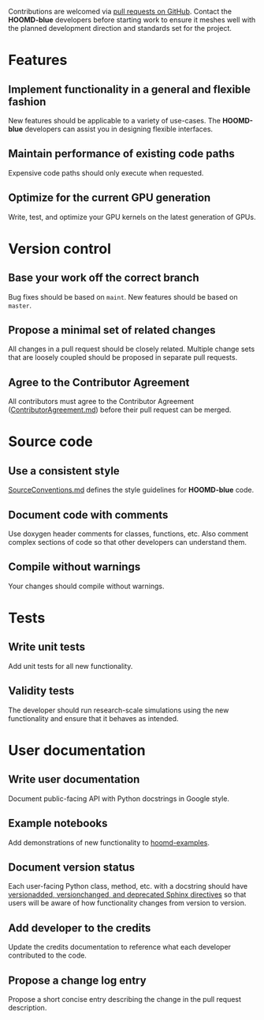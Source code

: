 Contributions are welcomed via [pull requests on GitHub](https://github.com/glotzerlab/hoomd-blue/pulls). Contact
the **HOOMD-blue** developers before starting work to ensure it meshes well with the planned development direction and
standards set for the project.

# Features

## Implement functionality in a general and flexible fashion

New features should be applicable to a variety of use-cases. The **HOOMD-blue** developers can assist you in designing
flexible interfaces.

## Maintain performance of existing code paths

Expensive code paths should only execute when requested.

## Optimize for the current GPU generation

Write, test, and optimize your GPU kernels on the latest generation of GPUs.

# Version control

## Base your work off the correct branch

Bug fixes should be based on `maint`. New features should be based on `master`.

## Propose a minimal set of related changes

All changes in a pull request should be closely related. Multiple change sets that
are loosely coupled should be proposed in separate pull requests.

## Agree to the Contributor Agreement

All contributors must agree to the Contributor Agreement ([ContributorAgreement.md](ContributorAgreement.md)) before
their pull request can be merged.

# Source code

## Use a consistent style

[SourceConventions.md](SourceConventions.md) defines the style guidelines for **HOOMD-blue** code.

## Document code with comments

Use doxygen header comments for classes, functions, etc. Also comment complex sections of code so that other
developers can understand them.

## Compile without warnings

Your changes should compile without warnings.

# Tests

## Write unit tests

Add unit tests for all new functionality.

## Validity tests

The developer should run research-scale simulations using the new functionality and ensure that it behaves as intended.

# User documentation

## Write user documentation

Document public-facing API with Python docstrings in Google style.

## Example notebooks

Add demonstrations of new functionality to [hoomd-examples](https://github.com/glotzerlab/hoomd-examples).

## Document version status

Each user-facing Python class, method, etc. with a docstring should have [versionadded, versionchanged, and
deprecated Sphinx directives](https://www.sphinx-doc.org/en/master/usage/restructuredtext/directives.html#directive-versionadded)
so that users will be aware of how functionality changes from version to version.

## Add developer to the credits

Update the credits documentation to reference what each developer contributed to the code.

## Propose a change log entry

Propose a short concise entry describing the change in the pull request description.

